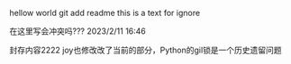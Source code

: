 hellow world
git add readme
this is a text for ignore

在这里写会冲突吗???
2023/2/11 16:46

封存内容2222
joy也修改改了当前的部分，Python的gil锁是一个历史遗留问题
